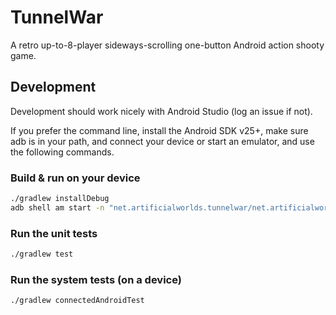 # TunnelWar

A retro up-to-8-player sideways-scrolling one-button Android action shooty
game.

## Development

Development should work nicely with Android Studio (log an issue if not).

If you prefer the command line, install the Android SDK v25+,
make sure adb is in your path, and connect your device or start an emulator,
and use the following commands.

### Build & run on your device

```bash
./gradlew installDebug
adb shell am start -n "net.artificialworlds.tunnelwar/net.artificialworlds.tunnelwar.TitleActivity" -a android.intent.action.MAIN -c android.intent.category.LAUNCHER
```

### Run the unit tests

```bash
./gradlew test
```

### Run the system tests (on a device)

```bash
./gradlew connectedAndroidTest
```
